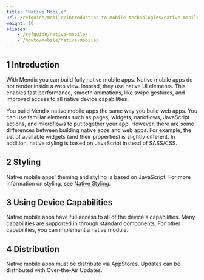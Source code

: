 ```yaml
---
title: "Native Mobile"
url: /refguide/mobile/introduction-to-mobile-technologies/native-mobile/
weight: 10
aliases:
    - /refguide/native-mobile/
    - /howto/mobile/native-mobile/
---
```


## 1 Introduction

With Mendix you can build fully native mobile apps. Native mobile apps do not render inside a web view. Instead, they use native UI elements. This enables fast performance, smooth animations, like swipe gestures, and improved access to all native device capabilities.

You build Mendix native mobile apps the same way you build web apps. You can use familiar elements such as pages, widgets, nanoflows, JavaScript actions, and microflows to put together your app. However, there are some differences between building native apps and web apps. For example, the set of available widgets (and their properties) is slightly different. In addition, native styling is based on JavaScript instead of SASS/CSS. 

## 2 Styling

Native mobile apps' theming and styling is based on JavaScript. For more information on styling, see [Native Styling](/refguide/native-styling-refguide/). 

## 3 Using Device Capabilities

Native mobile apps have full access to all of the device's capabilities. Many capabilities are supported in through standard components. For other capabilities, you can implement a native module.

## 4 Distribution

Native mobile apps must be distribute via AppStores. Updates can be distributed with Over-the-Air Updates.
